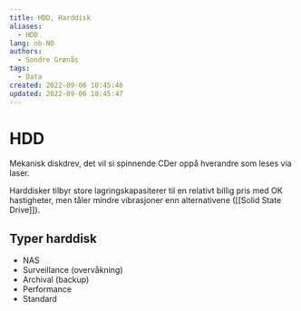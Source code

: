 ```yaml
---
title: HDD, Harddisk
aliases: 
  - HDD
lang: nb-NO
authors:
  - Sondre Grønås
tags:
  - Data
created: 2022-09-06 10:45:46
updated: 2022-09-06 10:45:47
---
```

# HDD
Mekanisk diskdrev, det vil si spinnende CDer oppå hverandre som leses via laser.

Harddisker tilbyr store lagringskapasiterer til en relativt billig pris med OK hastigheter, men tåler mindre vibrasjoner enn alternativene ([[Solid State Drive]]).

## Typer harddisk
- NAS
- Surveillance (overvåkning)
- Archival (backup)
- Performance
- Standard